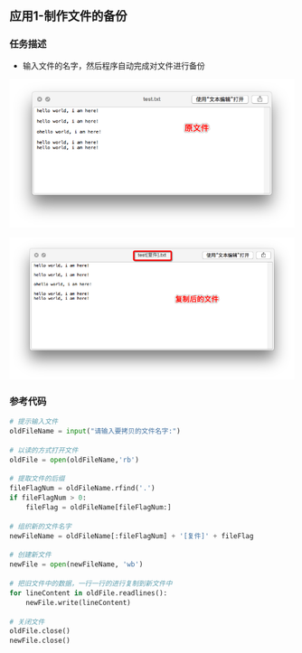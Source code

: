 ## 应用1-制作文件的备份

### 任务描述

* 输入文件的名字，然后程序自动完成对文件进行备份

![](../Images/Snip20160818_74.png)

![](../Images/Snip20160818_75.png)

### 参考代码

```python
# 提示输入文件
oldFileName = input("请输入要拷贝的文件名字:")

# 以读的方式打开文件
oldFile = open(oldFileName,'rb')

# 提取文件的后缀
fileFlagNum = oldFileName.rfind('.')
if fileFlagNum > 0:
    fileFlag = oldFileName[fileFlagNum:]

# 组织新的文件名字
newFileName = oldFileName[:fileFlagNum] + '[复件]' + fileFlag

# 创建新文件
newFile = open(newFileName, 'wb')

# 把旧文件中的数据，一行一行的进行复制到新文件中
for lineContent in oldFile.readlines():
    newFile.write(lineContent)

# 关闭文件
oldFile.close()
newFile.close()
```



